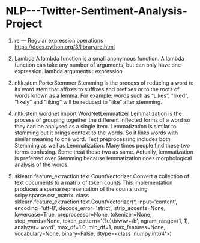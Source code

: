 # NLP---Twitter-Sentiment-Analysis-Project

1. re — Regular expression operations
    https://docs.python.org/3/library/re.html
    
2. Lambda
    A lambda function is a small anonymous function.
    A lambda function can take any number of arguments, but can only have one expression.
    lambda arguments : expression
    
3. nltk.stem.PorterStemmer
    Stemming is the process of reducing a word to its word stem that affixes to suffixes and prefixes or to the roots of words known as a lemma. For example: words such as “Likes”, ”liked”, ”likely” and ”liking” will be reduced to “like” after stemming.
    
4. nltk.stem.wordnet import WordNetLemmatizer
    Lemmatization is the process of grouping together the different inflected forms of a word so they can be analysed as a single item. Lemmatization is similar to stemming but it brings context to the words. So it links words with similar meaning to one word.
Text preprocessing includes both Stemming as well as Lemmatization. Many times people find these two terms confusing. Some treat these two as same. Actually, lemmatization is preferred over Stemming because lemmatization does morphological analysis of the words.

5. sklearn.feature_extraction.text.CountVectorizer
    Convert a collection of text documents to a matrix of token counts
This implementation produces a sparse representation of the counts using scipy.sparse.csr_matrix.
class sklearn.feature_extraction.text.CountVectorizer(*, input='content', encoding='utf-8', decode_error='strict', strip_accents=None, lowercase=True, preprocessor=None, tokenizer=None, stop_words=None, token_pattern='(?u)\b\w\w+\b', ngram_range=(1, 1), analyzer='word', max_df=1.0, min_df=1, max_features=None, vocabulary=None, binary=False, dtype=<class 'numpy.int64'>)
